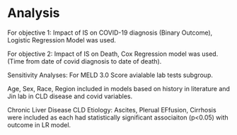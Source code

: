 # Analysis
For objective 1: Impact of IS on COVID-19 diagnosis (Binary Outcome), Logistic Regression Model was used.

For objective 2: Impact of IS on Death, Cox Regression model was used. (Time from date of covid diagnosis to date of death).

Sensitivity Analyses: For MELD 3.0 Score avialable lab tests subgroup.

Age, Sex, Race, Region included in models based on history in literature and Jin lab in CLD disease and covid variables.

Chronic Liver Disease CLD Etiology: Ascites, Plerual EFfusion, Cirrhosis were included as each had statistically significant associaiton (p<0.05) with outcome in LR model.
